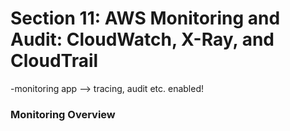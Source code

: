 # Section 11: AWS Monitoring and Audit: CloudWatch, X-Ray, and CloudTrail 
-monitoring app --> tracing, audit etc. enabled!

### Monitoring Overview